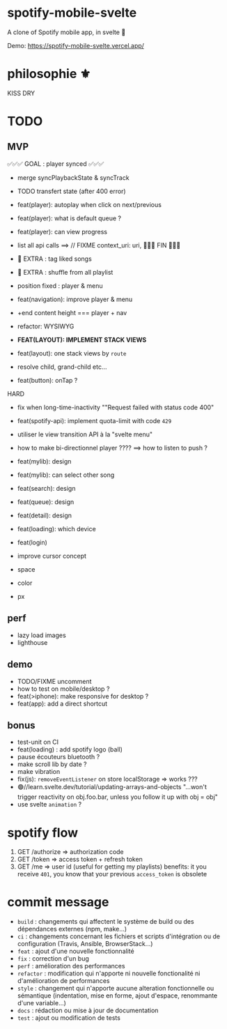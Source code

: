 # spotify-mobile-svelte

A clone of Spotify mobile app, in svelte 🚀

Demo: https://spotify-mobile-svelte.vercel.app/

# philosophie ⚜️

KISS
DRY

# TODO

## MVP

✅✅✅ GOAL : player synced ✅✅✅

- merge syncPlaybackState & syncTrack
- TODO transfert state (after 400 error)

- feat(player): autoplay when click on next/previous
- feat(player): what is default queue ?
- feat(player): can view progress
- list all api calls
  ==> // FIXME context_uri: uri,
  🎉🎉🎉 FIN 🎉🎉🎉

- 🚀 EXTRA : tag liked songs
- 🚀 EXTRA : shuffle from all playlist

- position fixed : player & menu
- feat(navigation): improve player & menu
- +end content height === player + nav
- refactor: WYSIWYG
- **FEAT(LAYOUT): IMPLEMENT STACK VIEWS**
- feat(layout): one stack views by `route`
- resolve child, grand-child etc...
- feat(button): onTap ?

HARD

- fix when long-time-inactivity ""Request failed with status code 400"
- feat(spotify-api): implement quota-limit with code `429`
- utiliser le view transition API à la "svelte menu"
- how to make bi-directionnel player ????
  ==> how to listen to push ?

- feat(mylib): design
- feat(mylib): can select other song

- feat(search): design
- feat(queue): design
- feat(detail): design
- feat(loading): which device
- feat(login)

- improve cursor concept

- space
- color
- px

## perf

- lazy load images
- lighthouse

## demo

- TODO/FIXME uncomment
- how to test on mobile/desktop ?
- feat(>iphone): make responsive for desktop ?
- feat(app): add a direct shortcut

## bonus

- test-unit on CI
- feat(loading) : add spotify logo (ball)
- pause écouteurs bluetooth ?
- make scroll lib by date ?
- make vibration
- fix(js): `removeEventListener` on store localStorage => works ???
- 🟢//learn.svelte.dev/tutorial/updating-arrays-and-objects
  "...won't trigger reactivity on obj.foo.bar, unless you follow it up with obj = obj"
- use svelte `animation` ?

# spotify flow

1. GET /authorize => authorization code
2. GET /token => access token + refresh token
3. GET /me => user id (useful for getting my playlists)
   benefits: it you receive `401`, you know that your previous `access_token` is obsolete

# commit message

- `build` : changements qui affectent le système de build ou des dépendances externes (npm, make...)
- `ci` : changements concernant les fichiers et scripts d'intégration ou de configuration (Travis, Ansible, BrowserStack...)
- `feat` : ajout d'une nouvelle fonctionnalité
- `fix` : correction d'un bug
- `perf` : amélioration des performances
- `refactor` : modification qui n'apporte ni nouvelle fonctionalité ni d'amélioration de performances
- `style` : changement qui n'apporte aucune alteration fonctionnelle ou sémantique (indentation, mise en forme, ajout d'espace, renommante d'une variable...)
- `docs` : rédaction ou mise à jour de documentation
- `test` : ajout ou modification de tests
